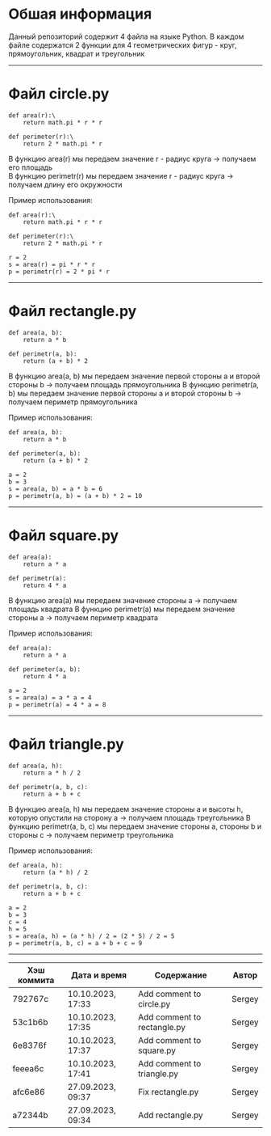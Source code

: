 # Обшая информация
Данный репозиторий содержит 4 файла на языке Python. В каждом файле содержатся 2 функции для 4 геометрических фигур - круг, прямоугольник, квадрат и треугольник

***
# Файл circle.py
```
def area(r):\
    return math.pi * r * r

def perimeter(r):\
    return 2 * math.pi * r  
```    
В функцию area(r) мы передаем значение r - радиус круга -> получаем его площадь  
В функцию perimetr(r) мы передаем значение r - радиус круга -> получаем длину его окружности

Пример использования:
```
def area(r):\
    return math.pi * r * r

def perimeter(r):\
    return 2 * math.pi * r

r = 2
s = area(r) = pi * r * r
p = perimetr(r) = 2 * pi * r
```
***
# Файл rectangle.py
```
def area(a, b):
    return a * b

def perimetr(a, b):
    return (a + b) * 2
```    
В функцию area(a, b) мы передаем значение первой стороны a и второй стороны b -> получаем площадь прямоугольника
В функцию perimetr(a, b) мы передаем значение первой стороны a и второй стороны b -> получаем периметр прямоугольника

Пример использования:
```
def area(a, b):
    return a * b

def perimeter(a, b):
    return (a + b) * 2

a = 2
b = 3
s = area(a, b) = a * b = 6
p = perimetr(a, b) = (a + b) * 2 = 10
```

***
# Файл square.py
```
def area(a):
    return a * a

def perimetr(a):
    return 4 * a
```    
В функцию area(a) мы передаем значение стороны a -> получаем площадь квадрата
В функцию perimetr(a) мы передаем значение стороны a -> получаем периметр квадрата

Пример использования:
```
def area(a):
    return a * a

def perimeter(a, b):
    return 4 * a

a = 2
s = area(a) = a * a = 4
p = perimetr(a) = 4 * a = 8
```

***
# Файл triangle.py
```
def area(a, h):
    return a * h / 2

def perimetr(a, b, c):
    return a + b + c
```    
В функцию area(a, h) мы передаем значение стороны a и высоты h, которую опустили на сторону a -> получаем площадь треугольника
В функцию perimetr(a, b, c) мы передаем значение стороны a, стороны b и стороны c -> получаем периметр треугольника

Пример использования:
```
def area(a, h):
    return (a * h) / 2

def perimetr(a, b, c):
    return a + b + c

a = 2
b = 3
c = 4
h = 5
s = area(a, h) = (a * h) / 2 = (2 * 5) / 2 = 5
p = perimetr(a, b, c) = a + b + c = 9
```

***
|Хэш коммита|Дата и время|Содержание|Автор|
|---|---|---|---|
|792767c|10.10.2023, 17:33|Add comment to circle.py|Sergey|
|53c1b6b|10.10.2023, 17:35|Add comment to rectangle.py|Sergey|
|6e8376f|10.10.2023, 17:37|Add comment to square.py|Sergey|
|feeea6c|10.10.2023, 17:41|Add comment to triangle.py|Sergey|
|afc6e86|27.09.2023, 09:37|Fix rectangle.py|Sergey|
|a72344b|27.09.2023, 09:34|Add rectangle.py|Sergey|
